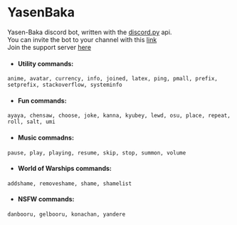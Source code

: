 # YasenBaka  
Yasen-Baka discord bot, written with the [discord.py](https://github.com/Rapptz/discord.py) api.  
You can invite the bot to your channel with this [link](https://discordapp.com/oauth2/authorize?client_id=243230010532560896&scope=bot&permissions=-1)  
Join the support server [here](https://discord.gg/BnPbz6q)  

* #### Utility commands:
```
anime, avatar, currency, info, joined, latex, ping, pmall, prefix, setprefix, stackoverflow, systeminfo
```
* #### Fun commands:
```
ayaya, chensaw, choose, joke, kanna, kyubey, lewd, osu, place, repeat, roll, salt, umi
```

* #### Music commadns:  
```
pause, play, playing, resume, skip, stop, summon, volume
```

* #### World of Warships commands:
```
addshame, removeshame, shame, shamelist
```

* #### NSFW commands:
```
danbooru, gelbooru, konachan, yandere
```
